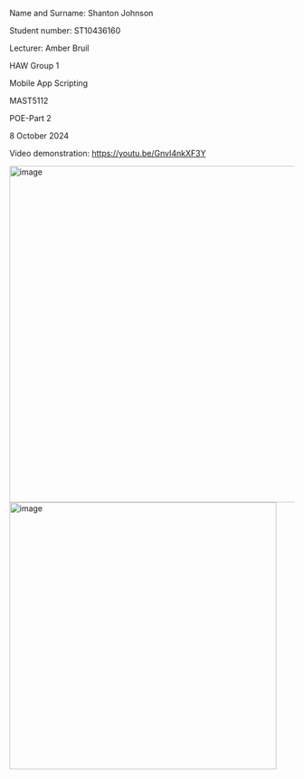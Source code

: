 Name and Surname: Shanton Johnson

Student number: ST10436160

Lecturer: Amber Bruil

HAW Group 1

Mobile App Scripting

MAST5112

POE-Part 2

8 October 2024

Video demonstration: https://youtu.be/GnvI4nkXF3Y

<img width="595" alt="image" src="https://github.com/user-attachments/assets/8904020d-0558-43d7-9cf6-9ff88af12de7">
<img width="472" alt="image" src="https://github.com/user-attachments/assets/a53bff6a-496d-4571-8830-c0f12866bd00">




